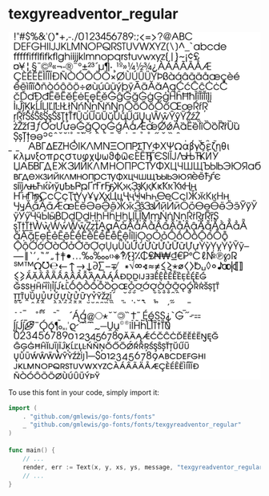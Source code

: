 # texgyreadventor_regular

![texgyreadventor_regular](texgyreadventor_regular.png)

To use this font in your code, simply import it:

```go
import (
	. "github.com/gmlewis/go-fonts/fonts"
	_ "github.com/gmlewis/go-fonts/fonts/texgyreadventor_regular"
)

func main() {
	// ...
	render, err := Text(x, y, xs, ys, message, "texgyreadventor_regular"),
	// ...
}
```
